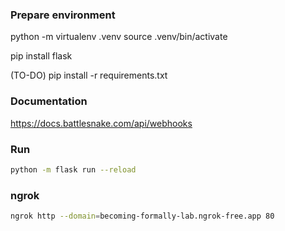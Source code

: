 

### Prepare environment

python -m virtualenv .venv
source .venv/bin/activate

pip install flask

(TO-DO)
pip install -r requirements.txt

### Documentation

https://docs.battlesnake.com/api/webhooks


### Run

```sh
python -m flask run --reload
```

### ngrok

```sh
ngrok http --domain=becoming-formally-lab.ngrok-free.app 80
```
